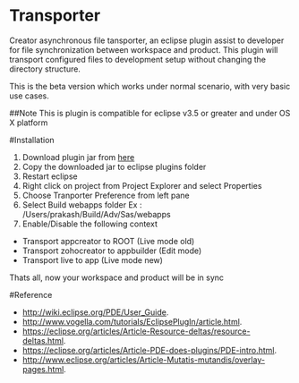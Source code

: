 # Transporter
Creator asynchronous file tansporter, an eclipse plugin assist to developer for file synchronization between workspace and product. This plugin will transport configured files to development setup without changing the directory structure.
  
This is the beta version which works under normal scenario, with very basic use cases. 

##Note
This is plugin is compatible for eclipse v3.5 or greater and under OS X platform

#Installation

1. Download plugin jar from [here](https://github.com/prakash-r/transporter/raw/master/build/Transporter_1.0.0.201508271746.jar)
2. Copy the downloaded jar to eclipse plugins folder
3. Restart eclipse
4. Right click on project from Project Explorer and select Properties
5. Choose Tranporter Preference from left pane
6. Select Build webapps folder Ex : /Users/prakash/Build/Adv/Sas/webapps
7. Enable/Disable the following context
  - Transport appcreator to ROOT (Live mode old)
  - Transport zohocreator to appbuilder (Edit mode)
  - Transport live to app (Live mode new) 

Thats all, now your workspace and product will be in sync

#Reference
- http://wiki.eclipse.org/PDE/User_Guide.
- http://www.vogella.com/tutorials/EclipsePlugIn/article.html.
- https://eclipse.org/articles/Article-Resource-deltas/resource-deltas.html.
- https://eclipse.org/articles/Article-PDE-does-plugins/PDE-intro.html.
- http://www.eclipse.org/articles/Article-Mutatis-mutandis/overlay-pages.html.
